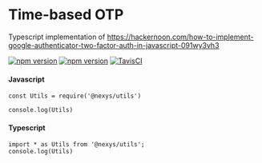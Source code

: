# Time-based OTP

Typescript implementation of  https://hackernoon.com/how-to-implement-google-authenticator-two-factor-auth-in-javascript-091wy3vh3

[![npm version](https://badge.fury.io/js/%40nexys%2Ftimebasedotp.svg)](https://www.npmjs.com/package/@nexys/timebasedotp)
[![npm version](https://img.shields.io/npm/v/@nexys/timebasedotp.svg)](https://www.npmjs.com/package/@nexys/timebasedotp)
[![TavisCI](https://travis-ci.com/Nexysweb/time-based-otp.svg?branch=master)](https://travis-ci.com/Nexysweb/time-based-otp)

#### Javascript

```
const Utils = require('@nexys/utils')

console.log(Utils)
```

#### Typescript

```
import * as Utils from '@nexys/utils';
console.log(Utils)
```